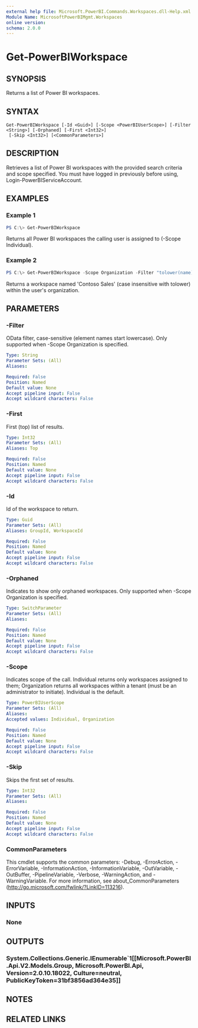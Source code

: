 ```yaml
---
external help file: Microsoft.PowerBI.Commands.Workspaces.dll-Help.xml
Module Name: MicrosoftPowerBIMgmt.Workspaces
online version:
schema: 2.0.0
---
```


# Get-PowerBIWorkspace

## SYNOPSIS
Returns a list of Power BI workspaces.

## SYNTAX

```
Get-PowerBIWorkspace [-Id <Guid>] [-Scope <PowerBIUserScope>] [-Filter <String>] [-Orphaned] [-First <Int32>]
 [-Skip <Int32>] [<CommonParameters>]
```

## DESCRIPTION
Retrieves a list of Power BI workspaces with the provided search criteria and scope specified.
You must have logged in previously before using, Login-PowerBIServiceAccount.

## EXAMPLES

### Example 1
```powershell
PS C:\> Get-PowerBIWorkspace
```

Returns all Power BI workspaces the calling user is assigned to (-Scope Individual).

### Example 2
```powershell
PS C:\> Get-PowerBIWorkspace -Scope Organization -Filter "tolower(name) eq 'contoso sales'"
```

Returns a workspace named 'Contoso Sales' (case insensitive with tolower) within the user's organization.

## PARAMETERS

### -Filter
OData filter, case-sensitive (element names start lowercase). Only supported when -Scope Organization is specified.

```yaml
Type: String
Parameter Sets: (All)
Aliases:

Required: False
Position: Named
Default value: None
Accept pipeline input: False
Accept wildcard characters: False
```

### -First
First (top) list of results.

```yaml
Type: Int32
Parameter Sets: (All)
Aliases: Top

Required: False
Position: Named
Default value: None
Accept pipeline input: False
Accept wildcard characters: False
```

### -Id
Id of the workspace to return.

```yaml
Type: Guid
Parameter Sets: (All)
Aliases: GroupId, WorkspaceId

Required: False
Position: Named
Default value: None
Accept pipeline input: False
Accept wildcard characters: False
```

### -Orphaned
Indicates to show only orphaned workspaces. Only supported when -Scope Organization is specified.

```yaml
Type: SwitchParameter
Parameter Sets: (All)
Aliases:

Required: False
Position: Named
Default value: None
Accept pipeline input: False
Accept wildcard characters: False
```

### -Scope
Indicates scope of the call. Individual returns only workspaces assigned to them; Organization returns all workspaces within a tenant (must be an administrator to initiate). Individual is the default.

```yaml
Type: PowerBIUserScope
Parameter Sets: (All)
Aliases:
Accepted values: Individual, Organization

Required: False
Position: Named
Default value: None
Accept pipeline input: False
Accept wildcard characters: False
```

### -Skip
Skips the first set of results.

```yaml
Type: Int32
Parameter Sets: (All)
Aliases:

Required: False
Position: Named
Default value: None
Accept pipeline input: False
Accept wildcard characters: False
```

### CommonParameters
This cmdlet supports the common parameters: -Debug, -ErrorAction, -ErrorVariable, -InformationAction, -InformationVariable, -OutVariable, -OutBuffer, -PipelineVariable, -Verbose, -WarningAction, and -WarningVariable. For more information, see about_CommonParameters (http://go.microsoft.com/fwlink/?LinkID=113216).

## INPUTS

### None

## OUTPUTS

### System.Collections.Generic.IEnumerable`1[[Microsoft.PowerBI.Api.V2.Models.Group, Microsoft.PowerBI.Api, Version=2.0.10.18022, Culture=neutral, PublicKeyToken=31bf3856ad364e35]]

## NOTES

## RELATED LINKS
